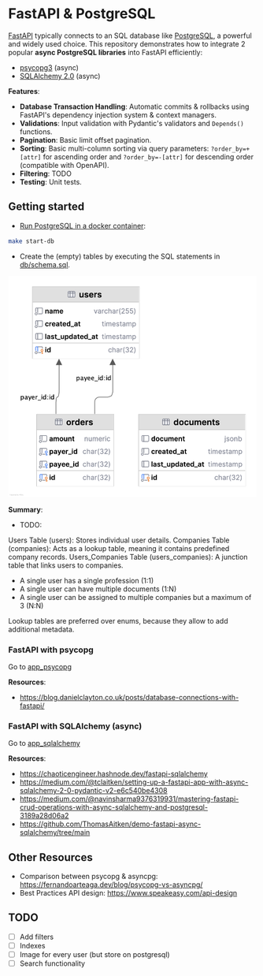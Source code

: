 # FastAPI & PostgreSQL

[FastAPI](https://fastapi.tiangolo.com/) typically connects to an SQL database
like [PostgreSQL](https://www.postgresql.org/), a powerful and widely used choice.
This repository demonstrates how to integrate 2 popular **async PostgreSQL libraries** into FastAPI efficiently:

- [psycopg3](https://www.psycopg.org/psycopg3/docs/) (async)
- [SQLAlchemy 2.0](https://docs.sqlalchemy.org/en/20/) (async)

**Features**:

- **Database Transaction Handling**: Automatic commits & rollbacks using FastAPI's dependency injection system & context
  managers.
- **Validations**: Input validation with Pydantic's validators and `Depends()` functions.
- **Pagination**: Basic limit offset pagination.
- **Sorting**: Basic multi-column sorting via query parameters: `?order_by=+[attr]` for ascending order and
  `?order_by=-[attr]`
  for descending order (compatible with OpenAPI).
- **Filtering**: TODO
- **Testing**: Unit tests.

## Getting started

- [Run PostgreSQL in a docker container](https://medium.com/@okpo65/mastering-postgresql-with-docker-a-step-by-step-tutorial-caef03ab6ae9):

```bash
make start-db
```

- Create the (empty) tables by executing the SQL statements in [db/schema.sql](db/schema.sql).

![schema.png](docs/schema.png)

**Summary**:

- TODO:

Users Table (users): Stores individual user details.
Companies Table (companies): Acts as a lookup table, meaning it contains predefined company records.
Users_Companies Table (users_companies): A junction table that links users to companies.

- A single user has a single profession (1:1)
- A single user can have multiple documents (1:N)
- A single user can be assigned to multiple companies but a maximum of 3 (N:N)

Lookup tables are preferred over enums, because they allow to add additional metadata.

### FastAPI with psycopg

Go to [app_psycopg](src/app_psycopg)

**Resources**:

- https://blog.danielclayton.co.uk/posts/database-connections-with-fastapi/

### FastAPI with SQLAlchemy (async)

Go to [app_sqlalchemy](src/app_sqlalchemy_orm)

**Resources**:

- https://chaoticengineer.hashnode.dev/fastapi-sqlalchemy
- https://medium.com/@tclaitken/setting-up-a-fastapi-app-with-async-sqlalchemy-2-0-pydantic-v2-e6c540be4308
- https://medium.com/@navinsharma9376319931/mastering-fastapi-crud-operations-with-async-sqlalchemy-and-postgresql-3189a28d06a2
- https://github.com/ThomasAitken/demo-fastapi-async-sqlalchemy/tree/main

## Other Resources

- Comparison between psycopg & asyncpg: https://fernandoarteaga.dev/blog/psycopg-vs-asyncpg/
- Best Practices API design: https://www.speakeasy.com/api-design

## TODO

- [ ] Add filters
- [ ] Indexes
- [ ] Image for every user (but store on postgresql)
- [ ] Search functionality
